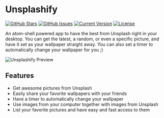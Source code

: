 Unsplashify
============
[![GitHub Stars](https://img.shields.io/github/stars/IgorAntun/unsplashify.svg?style=flat-square)](https://github.com/IgorAntun/unsplashify/stargazers) [![GitHub Issues](https://img.shields.io/github/issues/IgorAntun/unsplashify.svg?style=flat-square)](https://github.com/IgorAntun/unsplashify/issues) [![Current Version](https://img.shields.io/badge/version-0.5.29-green.svg?style=flat-square)](https://github.com/IgorAntun/unsplashify) [![License](https://img.shields.io/badge/license-MIT-blue.svg?style=flat-square)](https://github.com/IgorAntun/unsplashify/blob/master/LICENSE.md)

An atom-shell powered app to have the best from Unsplash right in your desktop. You can get the latest, a random, or even a specific picture, and have it set as your wallpaper straight away. You can also set a timer to automatically change your wallpaper for you ;)

![Unsplashify Preview](http://i.imgur.com/3C2KMyP.jpg)

## Features
- Get awesome pictures from Unsplash
- Easily share your favorite wallpapers with your friends
- Have a timer to automatically change your wallpaper
- Use images from your computer together with images from Unsplash
- List your favorite pictures and have easy and fast access to them
